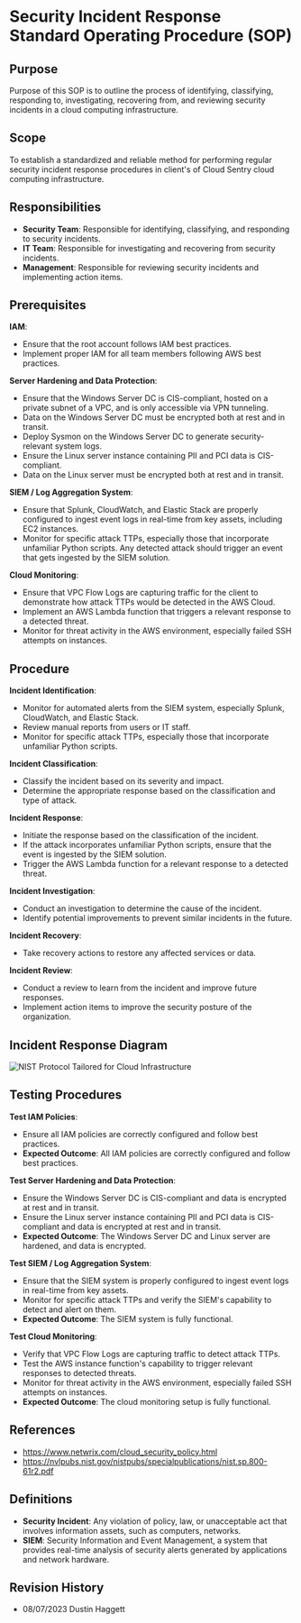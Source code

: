 # Security Incident Response Standard Operating Procedure (SOP)

## Purpose

Purpose of this SOP is to outline the process of identifying, classifying, responding to, investigating, recovering from, and reviewing security incidents in a cloud computing infrastructure.

## Scope

To establish a standardized and reliable method for performing regular security incident response procedures in client's of Cloud Sentry cloud computing infrastructure.

## Responsibilities

* **Security Team**: Responsible for identifying, classifying, and responding to security incidents.
* **IT Team**: Responsible for investigating and recovering from security incidents.
* **Management**: Responsible for reviewing security incidents and implementing action items.

## Prerequisites

**IAM**:
  * Ensure that the root account follows IAM best practices.
  * Implement proper IAM for all team members following AWS best practices.

**Server Hardening and Data Protection**:
  * Ensure that the Windows Server DC is CIS-compliant, hosted on a private subnet of a VPC, and is only accessible via VPN tunneling.
  * Data on the Windows Server DC must be encrypted both at rest and in transit.
  * Deploy Sysmon on the Windows Server DC to generate security-relevant system logs.
  * Ensure the Linux server instance containing PII and PCI data is CIS-compliant.
  * Data on the Linux server must be encrypted both at rest and in transit.

**SIEM / Log Aggregation System**:
  * Ensure that Splunk, CloudWatch, and Elastic Stack are properly configured to ingest event logs in real-time from key assets, including EC2 instances.
  * Monitor for specific attack TTPs, especially those that incorporate unfamiliar Python scripts. Any detected attack should trigger an event that gets ingested by the SIEM solution.

**Cloud Monitoring**:
  * Ensure that VPC Flow Logs are capturing traffic for the client to demonstrate how attack TTPs would be detected in the AWS Cloud.
  * Implement an AWS Lambda function that triggers a relevant response to a detected threat.
  * Monitor for threat activity in the AWS environment, especially failed SSH attempts on instances.

## Procedure

**Incident Identification**:
   * Monitor for automated alerts from the SIEM system, especially Splunk, CloudWatch, and Elastic Stack.
   * Review manual reports from users or IT staff.
   * Monitor for specific attack TTPs, especially those that incorporate unfamiliar Python scripts.

**Incident Classification**:
   * Classify the incident based on its severity and impact.
   * Determine the appropriate response based on the classification and type of attack.

**Incident Response**:
   * Initiate the response based on the classification of the incident.
   * If the attack incorporates unfamiliar Python scripts, ensure that the event is ingested by the SIEM solution.
   * Trigger the AWS Lambda function for a relevant response to a detected threat.

**Incident Investigation**:
   * Conduct an investigation to determine the cause of the incident.
   * Identify potential improvements to prevent similar incidents in the future.

**Incident Recovery**:
   * Take recovery actions to restore any affected services or data.

**Incident Review**:
   * Conduct a review to learn from the incident and improve future responses.
   * Implement action items to improve the security posture of the organization.

## Incident Response Diagram

![NIST Protocol Tailored for Cloud Infrastructure](https://imgr.whimsical.com/thumbnails/HQPQbYJU3u15DDRP8jRahV/JVw34jkvkyV816vfLPXZ77)

## Testing Procedures

**Test IAM Policies**:
   * Ensure all IAM policies are correctly configured and follow best practices.
   * **Expected Outcome**: All IAM policies are correctly configured and follow best practices.

**Test Server Hardening and Data Protection**:
   * Ensure the Windows Server DC is CIS-compliant and data is encrypted at rest and in transit.
   * Ensure the Linux server instance containing PII and PCI data is CIS-compliant and data is encrypted at rest and in transit.
   * **Expected Outcome**: The Windows Server DC and Linux server are hardened, and data is encrypted.

**Test SIEM / Log Aggregation System**:
   * Ensure that the SIEM system is properly configured to ingest event logs in real-time from key assets.
   * Monitor for specific attack TTPs and verify the SIEM's capability to detect and alert on them.
   * **Expected Outcome**: The SIEM system is fully functional.

**Test Cloud Monitoring**:
   * Verify that VPC Flow Logs are capturing traffic to detect attack TTPs.
   * Test the AWS instance function's capability to trigger relevant responses to detected threats.
   * Monitor for threat activity in the AWS environment, especially failed SSH attempts on instances.
   * **Expected Outcome**: The cloud monitoring setup is fully functional.




## References
- https://www.netwrix.com/cloud_security_policy.html
- https://nvlpubs.nist.gov/nistpubs/specialpublications/nist.sp.800-61r2.pdf

## Definitions

- **Security Incident**: Any violation of policy, law, or unacceptable act that involves information assets, such as computers, networks.
- **SIEM**: Security Information and Event Management, a system that provides real-time analysis of security alerts generated by applications and network hardware.

## Revision History

- 08/07/2023 Dustin Haggett

